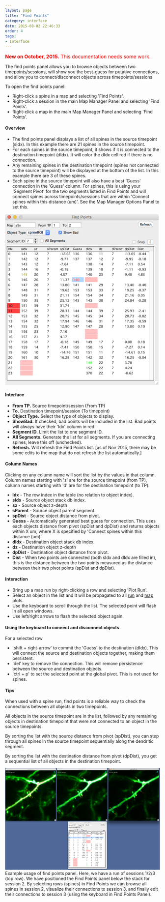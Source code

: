 ```yaml
---
layout: page
title: "Find Points"
category: interface
date: 2015-08-02 22:46:33
order: 4
tags:
- Interface
---
```


<FONT size=3em color="red">**New on October, 2015.** This documentation needs some work.</font>

The find points panel allows you to browse objects between two timepoints/sessions, will show you the best-guess for putative connections, and allow you to connect/disconnect objects across timepoints/sessions.

To open the find points panel:

  - Right-click a spine in a map and selecting 'Find Points'.
  - Right-click a session in the main Map Manager Panel and selecting 'Find Points'.
  - Right-click a map in the main Map Manager Panel and selecting 'Find Points'.


#### Overview

- The find points panel displays a list of all spines in the source timepoint (sIdx). In this example there are 21 spines in the source timepoint.
- For each spines in the source timepoint, it shows if it is connected to the destination timepoint (dIdx). It will color the dIdx cell red if there is no connection.
- Any remaining spines in the destination timepoint (spines not connected to the source timepoint) will be displayed at the bottom of the list. In this example there are 3 of these spines.
- Each spine in the source timepoint will also have a best 'Guess' connection in the 'Guess' column. For spines, this is using your 'Segment Pivot' for the two segments listed in Find Points and will connect spines across timepoints/sessions that are within 'Connect spines within this distance (um)'. See the Map Manager Options Panel to set this.
 
<IMG class="img-float-left" SRC="images/mm3/mm3-find-points-panel.png" WIDTH="500">
<div class="print-page-break"></div>

#### Interface

  - **From TP.** Source timepoint/session (From TP)
  - **To.** Destination timepoint/session (To timepoint)
  - **Object Type.** Select the type of objects to display.
  - **ShowBad.** If checked, bad points will be included in the list. Bad points will always have their 'Idx' column in red.
  - **Segment ID.** Limit the list to one segment ID.
  - **All Segments.** Generate the list for all segments. If you are connecting spines, leave this off (unchecked).
  - **Refresh.** Will refresh the Find Points list. [as of Nov 2015, there may be some edits to the map that do not refresh the list automatically.]

#### Column Names

Clicking on any column name will sort the list by the values in that column. Column names starting with 's' are for the source timepoint (from TP), column names starting with 'd' are for the destination timepoint (to TP).

  - **Idx** - The row index in the table (no relation to object index).
  - **sIdx** - Source object stack db index.
  - **sz** - Source object z-depth
  - **sParent** - Source object parent segment.
  - **spDist** - Source object distance from pivot.
  - **Guess** - Automatically generated best guess for connection. This uses each objects distance from pivot (spDist and dpDist) and returns objects within X um, where X is specified by 'Connect spines within this distance (um)'.
  - **dIdx** - Destination object stack db index.
  - **dz** - Destination object z-depth
  - **dpDist** - Destination object distance from pivot.
  - **Dist** - When two points are connected (both sIdx and dIdx are filled in), this is the distance between the two points measured as the distance between their two pivot points (spDist and dpDist).

#### Interaction

 - Bring up a map run by right-clicking a row and selecting 'Plot Run'.
 - Select an object in the list and it will be propagated to all [run][1] and [map][2] plots.
 - Use the keyboard to scroll through the list. The selected point will flash in all open windows.
 - Use left/right arrows to flash the selected object again.
 

#### Using the keyboard to connect and disconnect objects

 For a selected row
 
 - 'shift + right-arrow' to commit the 'Guess' to the destination (dIdx). This will connect the source and destination objects together, making them persistent.
 - 'del' key to remove the connection. This will remove persistence between the source and destination objects.
 - 'ctrl + p' to set the selected point at the global pivot. This is not used for spines.

#### Tips

When used with a spine run, find points is a reliable way to check the connections between all objects in two timepoints.

All objects in the source timepoint are in the list, followed by any remaining objects in destination timepoint that were not connected to an object in the source timepoints.

By sorting the list with the source distance from pivot (spDist), you can step through all spines in the source timepoint sequentially along the dendritic segment.

By sorting the list with the destination distance from pivot (dpDist), you get a sequential list of all objects in the destination timepoint.

<IMG class="img-float-left" SRC="images/mm3/find-points-example.png" WIDTH="1000">
<div class="print-page-break"></div>
Example usage of find points panel. Here, we have a run of sessions 1/2/3 (top row). We have positioned the Find Points panel below the stack for session 2. By selecting rows (spines) in Find Points we can browse all spines in session 2, visualize their connections to session 3, and finally edit their connections to session 3 (using the keyboard in Find Points Panel).

[1]: /mapmanager/run-plot/
[2]: /mapmanager/map-plot/
